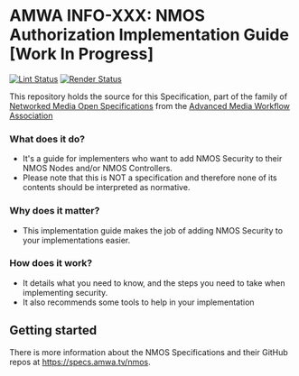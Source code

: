 # AMWA INFO-XXX: NMOS Authorization Implementation Guide \[Work In Progress\]

[![Lint Status](https://github.com/AMWA-TV/nmos-template/workflows/Lint/badge.svg)](https://github.com/AMWA-TV/nmos-template/actions?query=workflow%3ALint)
[![Render Status](https://github.com/AMWA-TV/nmos-template/workflows/Render/badge.svg)](https://github.com/AMWA-TV/nmos-template/actions?query=workflow%3ARender)

This repository holds the source for this Specification, part of the family of [Networked Media Open Specifications](https://specs.amwa.tv/nmos) from the [Advanced Media Workflow Association](https://amwa.tv)

<!-- INTRO-START -->

### What does it do?

- It's a guide for implementers who want to add NMOS Security to their NMOS Nodes and/or NMOS Controllers.
- Please note that this is NOT a specification and therefore none of its contents should be interpreted as normative.

### Why does it matter?

- This implementation guide makes the job of adding NMOS Security to your implementations easier.

### How does it work?

- It details what you need to know, and the steps you need to take when implementing security.
- It also recommends some tools to help in your implementation

<!-- INTRO-END -->

## Getting started

There is more information about the NMOS Specifications and their GitHub repos at <https://specs.amwa.tv/nmos>.
